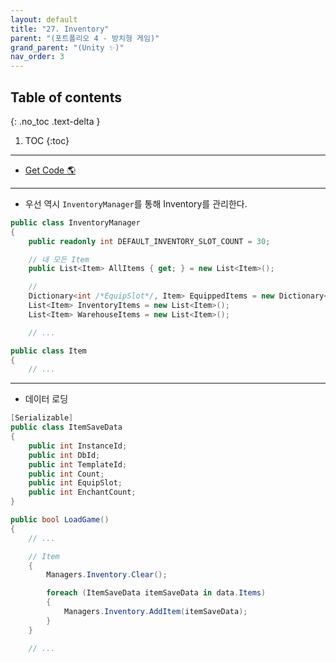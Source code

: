 ```yaml
---
layout: default
title: "27. Inventory"
parent: "(포트폴리오 4 - 방치형 게임)"
grand_parent: "(Unity ✨)"
nav_order: 3
---
```


## Table of contents
{: .no_toc .text-delta }

1. TOC
{:toc}

---

* [Get Code 🌎](https://github.com/Arthur880708/Unity.IncrementalGame.Example/tree/12)

---

* 우선 역시 `InventoryManager`를 통해 Inventory를 관리한다.

```csharp
public class InventoryManager
{
	public readonly int DEFAULT_INVENTORY_SLOT_COUNT = 30;

    // 내 모든 Item
	public List<Item> AllItems { get; } = new List<Item>();

	// 
	Dictionary<int /*EquipSlot*/, Item> EquippedItems = new Dictionary<int, Item>();
	List<Item> InventoryItems = new List<Item>();
	List<Item> WarehouseItems = new List<Item>();

    // ...
```

```csharp
public class Item
{
    // ...
```

---

* 데이터 로딩

```csharp
[Serializable]
public class ItemSaveData
{
	public int InstanceId;
	public int DbId;
	public int TemplateId;
	public int Count;
	public int EquipSlot;
	public int EnchantCount;
}
```

```csharp
public bool LoadGame()
{
    // ...

    // Item
    {
        Managers.Inventory.Clear();

        foreach (ItemSaveData itemSaveData in data.Items)
        {
            Managers.Inventory.AddItem(itemSaveData);
        }
    }

    // ...
```

